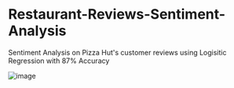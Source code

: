 # Restaurant-Reviews-Sentiment-Analysis
Sentiment Analysis on Pizza Hut's customer reviews using Logisitic Regression with 87% Accuracy

![image](https://user-images.githubusercontent.com/96836317/148273626-5a0a92e6-7fe5-4098-9700-9f919451b34c.png)
